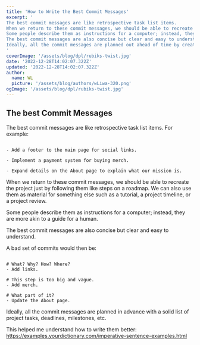 ```yaml
---
title: 'How to Write the Best Commit Messages'
excerpt: '
The best commit messages are like retrospective task list items.
When we return to these commit messages, we should be able to recreate the project just by following them like steps on a roadmap. We can also use them as material for something else such as a tutorial, a project timeline, or a project review.
Some people describe them as instructions for a computer; instead, they are akin to a guide for a human.
The best commit messages are also concise but clear and easy to understand.
Ideally, all the commit messages are planned out ahead of time by creating a solid list of project tasks, deadlines, milestones, etc.
'
coverImage: '/assets/blog/dpl/rubiks-twist.jpg'
date: '2022-12-28T14:02:07.322Z'
updated: '2022-12-28T14:02:07.322Z'
author:
  name: WL
  picture: '/assets/blog/authors/wLiwa-320.png'
ogImage: '/assets/blog/dpl/rubiks-twist.jpg'
---
```


## The best Commit Messages

The best commit messages are like retrospective task list items. For example:

```

- Add a footer to the main page for social links.
    
- Implement a payment system for buying merch.
    
- Expand details on the About page to explain what our mission is.

```

When we return to these commit messages, we should be able to recreate the project just by following them like steps on a roadmap. We can also use them as material for something else such as a tutorial, a project timeline, or a project review.

Some people describe them as instructions for a computer; instead, they are more akin to a guide for a human.

The best commit messages are also concise but clear and easy to understand.

A bad set of commits would then be:

```

# What? Why? How? Where?
- Add links. 

# This step is too big and vague.
- Add merch. 

# What part of it?
- Update the About page. 

```

Ideally, all the commit messages are planned in advance with a solid list of project tasks, deadlines, milestones, etc.

This helped me understand how to write them better: <https://examples.yourdictionary.com/imperative-sentence-examples.html>
